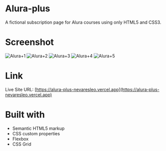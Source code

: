 # Alura-plus
A fictional subscription page for Alura courses using only HTML5 and CSS3.

# Screenshot

![Alura+1](https://user-images.githubusercontent.com/107867127/177684325-950f0331-88ca-478a-9474-1216a992e08e.JPG)
![Alura+2](https://user-images.githubusercontent.com/107867127/177684334-badbe80b-448b-4e74-81f5-e3d2d3a628d0.JPG)
![Alura+3](https://user-images.githubusercontent.com/107867127/177684342-cd7a4c1a-b18f-4217-9c6c-93e0323f74bf.JPG)
![Alura+4](https://user-images.githubusercontent.com/107867127/177684346-a20a3416-98f9-4007-821b-2fb95ae1738f.JPG)
![Alura+5](https://user-images.githubusercontent.com/107867127/177684350-46d3e757-fcdc-44e1-9808-92875c53e32a.JPG)

# Link
Live Site URL: [https://alura-plus-nevaresleo.vercel.app](https://alura-plus-nevaresleo.vercel.app)

# Built with
- Semantic HTML5 markup
- CSS custom properties
- Flexbox
- CSS Grid
